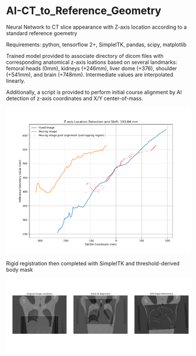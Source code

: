 # AI-CT_to_Reference_Geometry
Neural Network to CT slice appearance with Z-axis location according to a standard reference goemetry

Requirements: python, tensorflow 2+, SimpleITK, pandas, scipy, matplotlib

Trained model provided to associate directory of dicom files with corresponding anatomical z-axis loations based on several landmarks: femoral heads (0mm), kidneys (+246mm), liver dome (+376), shoulder (+541mm), and brain (+748mm). Intermediate values are interpolated linearly.

Additionally, a script is provided to perform initial course alignment by AI detection of z-axis coordinates and X/Y center-of-mass.

![](zval_prediction_alignment.png)

Rigid registration then completed with SimpleITK and threshold-derived body mask

![](coregistration_sample.png)
